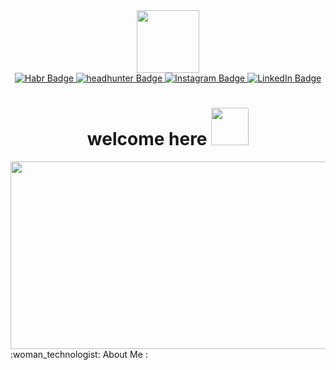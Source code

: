 <div id="header" align="center">
  <img src="https://media.giphy.com/media/ib1qN49N6qDqNJ8uGD/giphy.gif" width="100"/>
  <div id="badges">
    <a href="https://habr.com/ru/users/bookNestling/" target="blank">
      <img src="https://img.shields.io/badge/habr-blue?style=for-the-badge&logo=habr&logoColor=white" alt="Habr Badge"/>
    </a>
    <a href="https://hh.ru/applicant/settings?from=header_new&hhtmFromLabel=header_new&hhtmFrom=resume_list" target="_blank">
      <img src="https://img.shields.io/badge/Headhunter-red?style=for-the-badge&logo=headhunter&logoColor=white" alt="headhunter Badge"/>
    </a>
    <a href="https://www.instagram.com/koppppppppppyt?igsh=MTVhdW5iZ2pxanM5Ng%3D%3D&utm_source=qr" target="_blank">
      <img src="https://img.shields.io/badge/Instagram-red?style=for-the-badge&logo=instagram&logoColor=white" alt="Instagram Badge"/>
    </a>
    <a href="https://www.linkedin.com/in/konstantin-rymar-50815b275/">
      <img src="https://img.shields.io/badge/LinkedIn-blue?style=for-the-badge&logo=linkedin&logoColor=white" alt="LinkedIn Badge"/>
    </a>
  </div>
  <img src="https://komarev.com/ghpvc/?username=Full-Price-nonStop-underDOG&style=flat-square&color=blue" alt=""/>
  <h1>
  welcome here
  <img src="https://media.giphy.com/media/XO8RMtRaK73isIt0i2/giphy.gif" width="60px"/>
</h1>
</div>
<div align="center">
  <img src="https://media.giphy.com/media/MT5UUV1d4CXE2A37Dg/giphy.gif" width="600" height="300"/>

</div>
<div>
  :woman_technologist: About Me :
</div>
  
